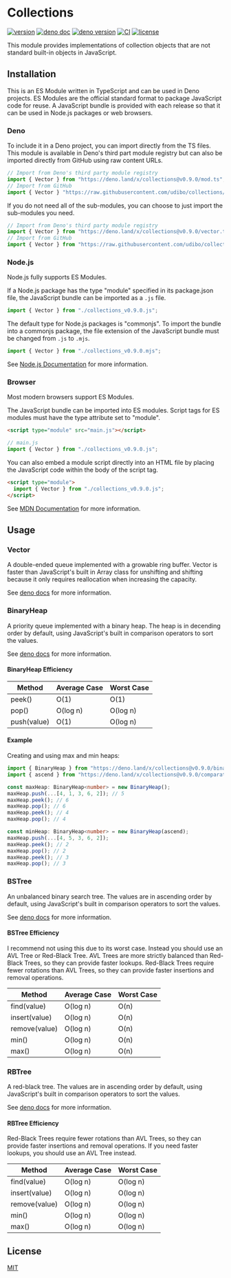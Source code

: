 # Collections

[![version](https://img.shields.io/badge/release-v0.9.0-success)](https://github.com/udibo/collections/tree/v0.9.0)
[![deno doc](https://img.shields.io/badge/deno-doc-success?logo=deno)](https://doc.deno.land/https/deno.land/x/collections@v0.9.0/mod.ts)
[![deno version](https://img.shields.io/badge/deno-v1.4.6-success?logo=deno)](https://github.com/denoland/deno/tree/v1.4.6)
[![CI](https://github.com/udibo/collections/workflows/CI/badge.svg)](https://github.com/udibo/collections/actions?query=workflow%3ACI)
[![license](https://img.shields.io/github/license/udibo/collections)](https://github.com/udibo/collections/blob/master/LICENSE)

This module provides implementations of collection objects that are not standard built-in objects in JavaScript.

## Installation

This is an ES Module written in TypeScript and can be used in Deno projects. ES Modules are the official standard format to package JavaScript code for reuse. A JavaScript bundle is provided with each release so that it can be used in Node.js packages or web browsers.

### Deno

To include it in a Deno project, you can import directly from the TS files.
This module is available in Deno's third part module registry
but can also be imported directly from GitHub using raw content URLs.

```ts
// Import from Deno's third party module registry
import { Vector } from "https://deno.land/x/collections@v0.9.0/mod.ts";
// Import from GitHub
import { Vector } "https://raw.githubusercontent.com/udibo/collections/v0.9.0/mod.ts";
```

If you do not need all of the sub-modules, you can choose to just import the sub-modules you need.

```ts
// Import from Deno's third party module registry
import { Vector } from "https://deno.land/x/collections@v0.9.0/vector.ts";
// Import from GitHub
import { Vector } from "https://raw.githubusercontent.com/udibo/collections/v0.9.0/vector.ts";
```

### Node.js

Node.js fully supports ES Modules.

If a Node.js package has the type "module" specified in its package.json file, the JavaScript bundle can be imported as a `.js` file.

```js
import { Vector } from "./collections_v0.9.0.js";
```

The default type for Node.js packages is "commonjs".
To import the bundle into a commonjs package, the file extension of the JavaScript bundle must be changed from `.js` to `.mjs`.

```js
import { Vector } from "./collections_v0.9.0.mjs";
```

See [Node.js Documentation](https://nodejs.org/api/esm.html) for more information.

### Browser

Most modern browsers support ES Modules.

The JavaScript bundle can be imported into ES modules.
Script tags for ES modules must have the type attribute set to "module".

```html
<script type="module" src="main.js"></script>
```

```js
// main.js
import { Vector } from "./collections_v0.9.0.js";
```

You can also embed a module script directly into an HTML file by placing the JavaScript code
within the body of the script tag.

```html
<script type="module">
  import { Vector } from "./collections_v0.9.0.js";
</script>
```

See [MDN Documentation](https://developer.mozilla.org/en-US/docs/Web/JavaScript/Guide/Modules) for more information.

## Usage

### Vector

A double-ended queue implemented with a growable ring buffer.
Vector is faster than JavaScript's built in Array class for unshifting and shifting
because it only requires reallocation when increasing the capacity.

See [deno docs](https://doc.deno.land/https/deno.land/x/collections@v0.9.0/mod.ts#Vector) for more information.

### BinaryHeap

A priority queue implemented with a binary heap. The heap is in decending order by default,
using JavaScript's built in comparison operators to sort the values.

See [deno docs](https://doc.deno.land/https/deno.land/x/collections@v0.9.0/mod.ts#BinaryHeap) for more information.

#### BinaryHeap Efficiency

| Method | Average Case | Worst Case |
|---|---|---|
| peek() | O(1) | O(1) |
| pop() | O(log n) | O(log n) |
| push(value) | O(1) | O(log n) |

#### Example

Creating and using max and min heaps:

```ts
import { BinaryHeap } from "https://deno.land/x/collections@v0.9.0/binary_heap.ts";
import { ascend } from "https://deno.land/x/collections@v0.9.0/comparators.ts";

const maxHeap: BinaryHeap<number> = new BinaryHeap();
maxHeap.push(...[4, 1, 3, 6, 2]); // 5
maxHeap.peek(); // 6
maxHeap.pop(); // 6
maxHeap.peek(); // 4
maxHeap.pop(); // 4

const minHeap: BinaryHeap<number> = new BinaryHeap(ascend);
maxHeap.push(...[4, 5, 3, 6, 2]);
maxHeap.peek(); // 2
maxHeap.pop(); // 2
maxHeap.peek(); // 3
maxHeap.pop(); // 3
```

### BSTree

An unbalanced binary search tree. The values are in ascending order by default,
using JavaScript's built in comparison operators to sort the values.

See [deno docs](https://doc.deno.land/https/deno.land/x/collections@v0.9.0/mod.ts#BSTree) for more information.

#### BSTree Efficiency

I recommend not using this due to its worst case. Instead you should use an AVL Tree or Red-Black Tree.
AVL Trees are more strictly balanced than Red-Black Trees, so they can provide faster lookups.
Red-Black Trees require fewer rotations than AVL Trees, so they can provide faster insertions and removal operations.

| Method | Average Case | Worst Case |
|---|---|---|
| find(value) | O(log n) | O(n) |
| insert(value) | O(log n) | O(n) |
| remove(value) | O(log n) | O(n) |
| min() | O(log n) | O(n) |
| max() | O(log n) | O(n) |

### RBTree

A red-black tree. The values are in ascending order by default,
using JavaScript's built in comparison operators to sort the values.

See [deno docs](https://doc.deno.land/https/deno.land/x/collections@v0.9.0/mod.ts#RBTree) for more information.

#### RBTree Efficiency

Red-Black Trees require fewer rotations than AVL Trees,
so they can provide faster insertions and removal operations.
If you need faster lookups, you should use an AVL Tree instead.

| Method | Average Case | Worst Case |
|---|---|---|
| find(value) | O(log n) | O(log n) |
| insert(value) | O(log n) | O(log n) |
| remove(value) | O(log n) | O(log n) |
| min() | O(log n) | O(log n) |
| max() | O(log n) | O(log n) |

## License

[MIT](LICENSE)
